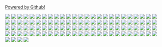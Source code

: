 
<a href ="https://www.github.com">Powered by Github!</a>




<img src="1.jpg"/>
<img src="2.jpg"/>
<img src="3.jpg"/>
<img src="4.jpg"/>
<img src="5.jpg"/>
<img src="6.jpg"/>
<img src="7.jpg"/>
<img src="8.jpg"/>
<img src="9.jpg"/>
<img src="10.jpg"/>
<img src="11.jpg"/>
<img src="12.jpg"/>
<img src="13.jpg"/>
<img src="14.jpg"/>
<img src="15.jpg"/>
<img src="16.jpg"/>
<img src="17.jpg"/>
<img src="18.jpg"/>
<img src="19.jpg"/>
<img src="20.jpg"/>
<img src="21.jpg"/>
<img src="22.jpg"/>
<img src="23.jpg"/>
<img src="24.jpg"/>
<img src="25.jpg"/>
<img src="26.jpg"/>
<img src="27.jpg"/>
<img src="28.jpg"/>
<img src="29.jpg"/>
<img src="30.jpg"/>
<img src="31.jpg"/>
<img src="32.jpg"/>
<img src="33.jpg"/>
<img src="34.jpg"/>
<img src="35.jpg"/>
<img src="36.jpg"/>
<img src="37.jpg"/>
<img src="38.jpg"/>
<img src="39.jpg"/>
<img src="40.jpg"/>
<img src="41.jpg"/>
<img src="42.jpg"/>
<img src="43.jpg"/>
<img src="44.jpg"/>
<img src="45.jpg"/>
<img src="46.jpg"/>
<img src="47.jpg"/>
<img src="48.jpg"/>
<img src="49.jpg"/>
<img src="50.jpg"/>
<img src="51.jpg"/>
<img src="52.jpg"/>
<img src="53.jpg"/>
<img src="54.jpg"/>
<img src="55.jpg"/>
<img src="56.jpg"/>
<img src="57.jpg"/>

<img src="76.jpg"/>
<img src="77.jpg"/>
<img src="78.jpg"/>
<img src="79.jpg"/>
<img src="80.jpg"/>
<img src="81.jpg"/>
<img src="82.jpg"/>
<img src="83.jpg"/>
<img src="84.jpg"/>
<img src="85.jpg"/>
<img src="86.jpg"/>
<img src="87.jpg"/>
<img src="88.jpg"/>
<img src="89.jpg"/>
<img src="90.jpg"/>
<img src="91.jpg"/>
<img src="92.jpg"/>
<img src="93.jpg"/>
<img src="94.jpg"/>
<img src="95.jpg"/>
<img src="96.jpg"/>
<img src="97.jpg"/>
<img src="98.jpg"/>
<img src="99.jpg"/>
<img src="100.jpg"/>
<img src="101.jpg"/>
<img src="102.jpg"/>
<img src="103.jpg"/>
<img src="104.jpg"/>
<img src="105.jpg"/>
<img src="106.jpg"/>
<img src="107.jpg"/>
<img src="108.jpg"/>
<img src="109.jpg"/>
<img src="110.jpg"/>
<img src="111.jpg"/>
<img src="112.jpg"/>
<img src="113.jpg"/>
<img src="114.jpg"/>
<img src="115.jpg"/>
<img src="116.jpg"/>
<img src="117.jpg"/>
<img src="118.jpg"/>
<img src="119.jpg"/>
<img src="120.jpg"/>
<img src="121.jpg"/>
<img src="122.jpg"/>
